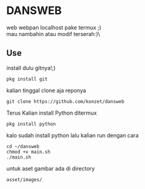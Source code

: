 # DANSWEB
web webpan localhost pake termux ;)\
mau nambahin atau modif terserah:)\

## Use
install dulu gitnya!;)
```
pkg install git
```
kalian tinggal clone aja reponya
```
git clone https://github.com/konzet/dansweb
```
Terus Kalian install Python ditermux
```
pkg install python
```
kalo sudah install python 
lalu kalian run dengan cara 
```
cd ~/dansweb
chmod +x main.sh
./main.sh
```

untuk aset gambar ada di directory 
```
asset/images/
```
